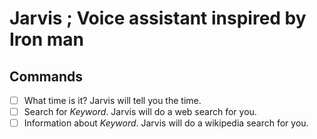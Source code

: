 # Jarvis ; Voice assistant inspired by Iron man

## Commands 

- [ ] What time is it? Jarvis will tell you the time. 
- [ ] Search for _Keyword_. Jarvis will do a web search for you. 
- [ ] Information about _Keyword_. Jarvis will do a wikipedia search for you. 